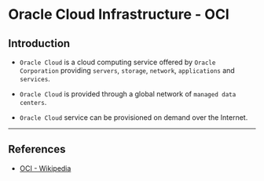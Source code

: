 # Oracle Cloud Infrastructure - OCI

## Introduction

* `Oracle Cloud` is a cloud computing service offered by `Oracle Corporation` providing `servers`, `storage`, `network`, `applications` and `services`.

* `Oracle Cloud` is provided through a global network of `managed data centers`. 

* `Oracle Cloud` service can be provisioned on demand over the Internet. 

---

## References

* [OCI - Wikipedia](https://en.wikipedia.org/wiki/Oracle_Cloud)